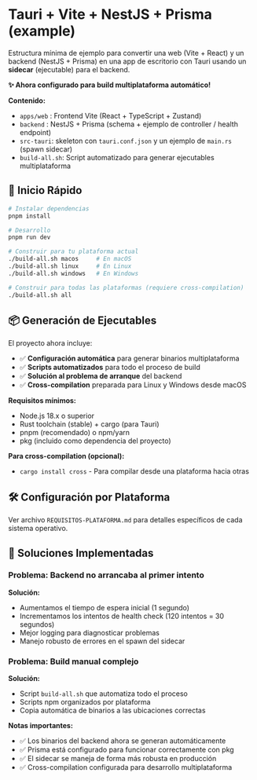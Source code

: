 # Tauri + Vite + NestJS + Prisma (example)

Estructura mínima de ejemplo para convertir una web (Vite + React) y un backend (NestJS + Prisma)
en una app de escritorio con Tauri usando un **sidecar** (ejecutable) para el backend.

**✨ Ahora configurado para build multiplataforma automático!**

**Contenido:**
- `apps/web` : Frontend Vite (React + TypeScript + Zustand)
- `backend` : NestJS + Prisma (schema + ejemplo de controller / health endpoint)
- `src-tauri`: skeleton con `tauri.conf.json` y un ejemplo de `main.rs` (spawn sidecar)
- `build-all.sh`: Script automatizado para generar ejecutables multiplataforma

## 🚀 Inicio Rápido

```bash
# Instalar dependencias
pnpm install

# Desarrollo
pnpm run dev

# Construir para tu plataforma actual
./build-all.sh macos     # En macOS
./build-all.sh linux     # En Linux
./build-all.sh windows   # En Windows

# Construir para todas las plataformas (requiere cross-compilation)
./build-all.sh all
```

## 📦 Generación de Ejecutables

El proyecto ahora incluye:
- ✅ **Configuración automática** para generar binarios multiplataforma
- ✅ **Scripts automatizados** para todo el proceso de build
- ✅ **Solución al problema de arranque** del backend
- ✅ **Cross-compilation** preparada para Linux y Windows desde macOS

**Requisitos mínimos:**
- Node.js 18.x o superior
- Rust toolchain (stable) + cargo (para Tauri)
- pnpm (recomendado) o npm/yarn
- pkg (incluido como dependencia del proyecto)

**Para cross-compilation (opcional):**
- `cargo install cross` - Para compilar desde una plataforma hacia otras

## 🛠️ Configuración por Plataforma

Ver archivo `REQUISITOS-PLATAFORMA.md` para detalles específicos de cada sistema operativo.

## 🔧 Soluciones Implementadas

### Problema: Backend no arrancaba al primer intento
**Solución:** 
- Aumentamos el tiempo de espera inicial (1 segundo)
- Incrementamos los intentos de health check (120 intentos = 30 segundos)
- Mejor logging para diagnosticar problemas
- Manejo robusto de errores en el spawn del sidecar

### Problema: Build manual complejo
**Solución:**
- Script `build-all.sh` que automatiza todo el proceso
- Scripts npm organizados por plataforma
- Copia automática de binarios a las ubicaciones correctas

**Notas importantes:**
- ✅ Los binarios del backend ahora se generan automáticamente
- ✅ Prisma está configurado para funcionar correctamente con pkg
- ✅ El sidecar se maneja de forma más robusta en producción
- ✅ Cross-compilation configurada para desarrollo multiplataforma
